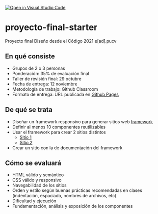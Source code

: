 [![Open in Visual Studio Code](https://classroom.github.com/assets/open-in-vscode-f059dc9a6f8d3a56e377f745f24479a46679e63a5d9fe6f495e02850cd0d8118.svg)](https://classroom.github.com/online_ide?assignment_repo_id=6174860&assignment_repo_type=AssignmentRepo)
# proyecto-final-starter
Proyecto final Diseño desde el Código 2021 e[ad].pucv

## En qué consiste

* Grupos de 2 o 3 personas
* Ponderación: 35% de evaluación final
* Taller de revisión final: 29 octubre
* Fecha de entrega: 12 noviembre
* Metodología de trabajo: Github Classroom
* Formato de entrega: URL publicada en [Github Pages](https://docs.github.com/en/pages/getting-started-with-github-pages/about-github-pages)

## De qué se trata

* Diseñar un framework responsivo para generar sitios web [framework](framework/index.html)
* Definir al menos 10 componentes reutilizables
* Usar el framework para crear 2 sitios distintos
  + [Sitio 1](sitio-1/index.html)
  + [Sitio 2](sitio-2/index.html)
* Crear un sitio con la de documentación del framework

## Cómo se evaluará

* HTML válido y semántico
* CSS válido y responsivo
* Navegabilidad de los sitios
* Orden y estilo según buenas prácticas recomendadas en clases (indentación, espaciado, nombres de archivos, etc)
* Dificultad y ejecución
* Fundamentación, análisis y exposición de los componentes


